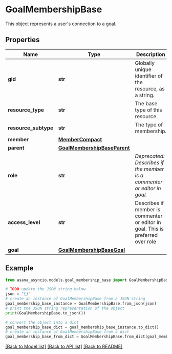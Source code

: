 # GoalMembershipBase

This object represents a user's connection to a goal.

## Properties

Name | Type | Description | Notes
------------ | ------------- | ------------- | -------------
**gid** | **str** | Globally unique identifier of the resource, as a string. | [optional] [readonly] 
**resource_type** | **str** | The base type of this resource. | [optional] 
**resource_subtype** | **str** | The type of membership. | [optional] [readonly] 
**member** | [**MemberCompact**](MemberCompact.md) |  | [optional] 
**parent** | [**GoalMembershipBaseParent**](GoalMembershipBaseParent.md) |  | [optional] 
**role** | **str** | *Deprecated: Describes if the member is a commenter or editor in goal.* | [optional] 
**access_level** | **str** | Describes if member is commenter or editor in goal. This is preferred over role | [optional] 
**goal** | [**GoalMembershipBaseGoal**](GoalMembershipBaseGoal.md) |  | [optional] 

## Example

```python
from asana_asyncio.models.goal_membership_base import GoalMembershipBase

# TODO update the JSON string below
json = "{}"
# create an instance of GoalMembershipBase from a JSON string
goal_membership_base_instance = GoalMembershipBase.from_json(json)
# print the JSON string representation of the object
print(GoalMembershipBase.to_json())

# convert the object into a dict
goal_membership_base_dict = goal_membership_base_instance.to_dict()
# create an instance of GoalMembershipBase from a dict
goal_membership_base_from_dict = GoalMembershipBase.from_dict(goal_membership_base_dict)
```
[[Back to Model list]](../README.md#documentation-for-models) [[Back to API list]](../README.md#documentation-for-api-endpoints) [[Back to README]](../README.md)


